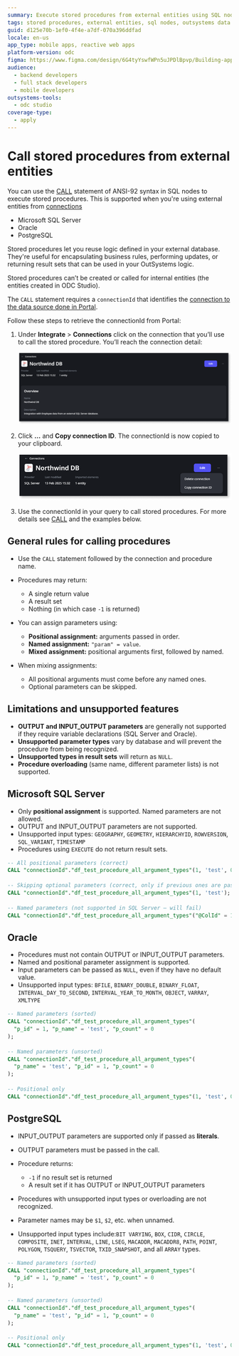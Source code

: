```yaml
---
summary: Execute stored procedures from external entities using SQL nodes in OutSystems Data Cloud (ODC) by obtaining a connectionId from Portal and using the CALL statement.
tags: stored procedures, external entities, sql nodes, outsystems data cloud, database integration
guid: d125e70b-1ef0-4f4e-a7df-070a396ddfad
locale: en-us
app_type: mobile apps, reactive web apps
platform-version: odc
figma: https://www.figma.com/design/6G4tyYswfWPn5uJPDlBpvp/Building-apps?node-id=7307-1657
audience:
  - backend developers
  - full stack developers
  - mobile developers
outsystems-tools:
  - odc studio
coverage-type:
  - apply
---
```


# Call stored procedures from external entities

You can use the [CALL](call.md) statement of ANSI-92 syntax in SQL nodes to execute stored procedures. This is supported when you're using external entities from [connections](../../../../integration-with-systems/external-databases/create-connection-external-data.md)

* Microsoft SQL Server  
* Oracle  
* PostgreSQL

Stored procedures let you reuse logic defined in your external database. They're useful for encapsulating business rules, performing updates, or returning result sets that can be used in your OutSystems logic.

Stored procedures can’t be created or called for internal entities (the entities created in ODC Studio).

The `CALL` statement requires a `connectionId` that identifies the [connection to the data source done in Portal](../../../../integration-with-systems/external-databases/create-connection-external-data.md). 

Follow these steps to retrieve  the connectionId from Portal:

1. Under **Integrate** \> **Connections** click on the connection that you’ll use to call the stored procedure. You’ll reach the connection detail:

    ![OutSystems Data Cloud interface showing the connection detail page for Northwind DB.](images/connection-id-pl.png "Connection Detail Page")

1. Click **…** and **Copy connection ID**. The connectionId is now copied to your clipboard.

    ![OutSystems Data Cloud interface showing the option to copy the connection ID for Northwind DB.](images/copy-connection-id-pl.png "Copy Connection ID")

1. Use the connectionId in your query to call stored procedures. For more details see [CALL](call.md) and the examples below. 


## General rules for calling procedures

* Use the `CALL` statement followed by the connection and procedure name.  
* Procedures may return:  
  * A single return value  
  * A result set  
  * Nothing (in which case `-1` is returned)  

* You can assign parameters using:  
  * **Positional assignment:** arguments passed in order.  
  * **Named assignment:** `"param" = value`.  
  * **Mixed assignment:** positional arguments first, followed by named.  

* When mixing assignments:  
  * All positional arguments must come before any named ones.  
  * Optional parameters can be skipped.

## Limitations and unsupported features

* **OUTPUT and INPUT\_OUTPUT parameters** are generally not supported if they require variable declarations (SQL Server and Oracle).  
* **Unsupported parameter types** vary by database and will prevent the procedure from being recognized.  
* **Unsupported types in result sets** will return as `NULL`.  
* **Procedure overloading** (same name, different parameter lists) is not supported.

## Microsoft SQL Server

* Only **positional assignment** is supported. Named parameters are not allowed.  
* OUTPUT and INPUT\_OUTPUT parameters are not supported.  
* Unsupported input types: `GEOGRAPHY`, `GEOMETRY`, `HIERARCHYID`, `ROWVERSION`, `SQL_VARIANT`, `TIMESTAMP`
* Procedures using `EXECUTE` do not return result sets.

```sql
-- All positional parameters (correct)
CALL "connectionId"."df_test_procedure_all_argument_types"(1, 'test', 0);

-- Skipping optional parameters (correct, only if previous ones are passed)
CALL "connectionId"."df_test_procedure_all_argument_types"(1, 'test');

-- Named parameters (not supported in SQL Server – will fail)
CALL "connectionId"."df_test_procedure_all_argument_types"("@ColId" = 1, "@ColName" = 'test', "@ColCount" = 0);
```

## Oracle

* Procedures must not contain OUTPUT or INPUT\_OUTPUT parameters.  
* Named and positional parameter assignment is supported.  
* Input parameters can be passed as `NULL`, even if they have no default value.  
* Unsupported input types: `BFILE`, `BINARY_DOUBLE`, `BINARY_FLOAT`, `INTERVAL_DAY_TO_SECOND`, `INTERVAL_YEAR_TO_MONTH`, `OBJECT`, `VARRAY`, `XMLTYPE`

```sql
-- Named parameters (sorted)
CALL "connectionId"."df_test_procedure_all_argument_types"(
  "p_id" = 1, "p_name" = 'test', "p_count" = 0
);

-- Named parameters (unsorted)
CALL "connectionId"."df_test_procedure_all_argument_types"(
  "p_name" = 'test', "p_id" = 1, "p_count" = 0
);

-- Positional only
CALL "connectionId"."df_test_procedure_all_argument_types"(1, 'test', 0);
```

## PostgreSQL

* INPUT\_OUTPUT parameters are supported only if passed as **literals**.  

* OUTPUT parameters must be passed in the call.  

* Procedure returns:  
  * `-1` if no result set is returned  
  * A result set if it has OUTPUT or INPUT\_OUTPUT parameters  

* Procedures with unsupported input types or overloading are not recognized.  

* Parameter names may be `$1`, `$2`, etc. when unnamed.  

* Unsupported input types include:`BIT VARYING`, `BOX`, `CIDR`, `CIRCLE`, `COMPOSITE`, `INET`, `INTERVAL`, `LINE`, `LSEG`, `MACADDR`, `MACADDR8`, `PATH`, `POINT`, `POLYGON`, `TSQUERY`, `TSVECTOR`, `TXID_SNAPSHOT`, and all `ARRAY` types.

```sql
-- Named parameters (sorted)
CALL "connectionId"."df_test_procedure_all_argument_types"(
  "p_id" = 1, "p_name" = 'test', "p_count" = 0
);

-- Named parameters (unsorted)
CALL "connectionId"."df_test_procedure_all_argument_types"(
  "p_name" = 'test', "p_id" = 1, "p_count" = 0
);

-- Positional only
CALL "connectionId"."df_test_procedure_all_argument_types"(1, 'test', 0);
```
